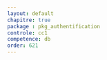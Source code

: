 ```yaml
---
layout: default
chapitre: true
package : pkg_authentification
controle: cc1
competence: db
order: 621
---
```



